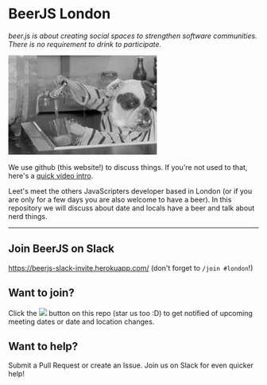 # BeerJS London
*beer.js is about creating social spaces to strengthen software communities. There is no requirement to drink to participate.*

![](https://raw.githubusercontent.com/beerjs/london/master/200.gif)

We use github (this website!) to discuss things. If you're not used to that, here's a [quick video intro](https://www.youtube.com/watch?v=KlrJVSJRUN4).

Leet's meet the others JavaScripters developer based in London (or if you are only for a few days you are also welcome to have a beer). 
In this repository we will discuss about date and locals have a beer and talk about nerd things.


---

## Join BeerJS on Slack
https://beerjs-slack-invite.herokuapp.com/
(don't forget to `/join #london`!)

## Want to join?

Click the <img src="http://beerjs.github.io/sf/assets/watch.png" height="18">
button on this repo (star us too :D) to get notified of upcoming meeting dates or
date and location changes.

## Want to help?

Submit a Pull Request or create an Issue. Join us on Slack for even quicker help!
